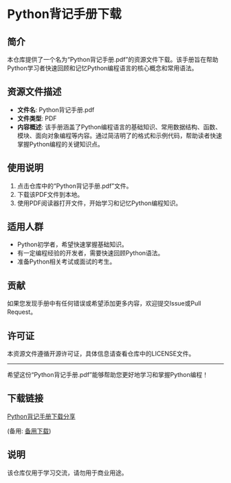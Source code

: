 # Python背记手册下载

## 简介

本仓库提供了一个名为“Python背记手册.pdf”的资源文件下载。该手册旨在帮助Python学习者快速回顾和记忆Python编程语言的核心概念和常用语法。

## 资源文件描述

- **文件名**: Python背记手册.pdf
- **文件类型**: PDF
- **内容概述**: 该手册涵盖了Python编程语言的基础知识、常用数据结构、函数、模块、面向对象编程等内容。通过简洁明了的格式和示例代码，帮助读者快速掌握Python编程的关键知识点。

## 使用说明

1. 点击仓库中的“Python背记手册.pdf”文件。
2. 下载该PDF文件到本地。
3. 使用PDF阅读器打开文件，开始学习和记忆Python编程知识。

## 适用人群

- Python初学者，希望快速掌握基础知识。
- 有一定编程经验的开发者，需要快速回顾Python语法。
- 准备Python相关考试或面试的考生。

## 贡献

如果您发现手册中有任何错误或希望添加更多内容，欢迎提交Issue或Pull Request。

## 许可证

本资源文件遵循开源许可证，具体信息请查看仓库中的LICENSE文件。

---

希望这份“Python背记手册.pdf”能够帮助您更好地学习和掌握Python编程！

## 下载链接
[Python背记手册下载分享](https://pan.quark.cn/s/9fb7aa200304) 

(备用: [备用下载](https://pan.baidu.com/s/1F_BKf-Qq6l2WThpPFZNY8A?pwd=1234))

## 说明

该仓库仅用于学习交流，请勿用于商业用途。
